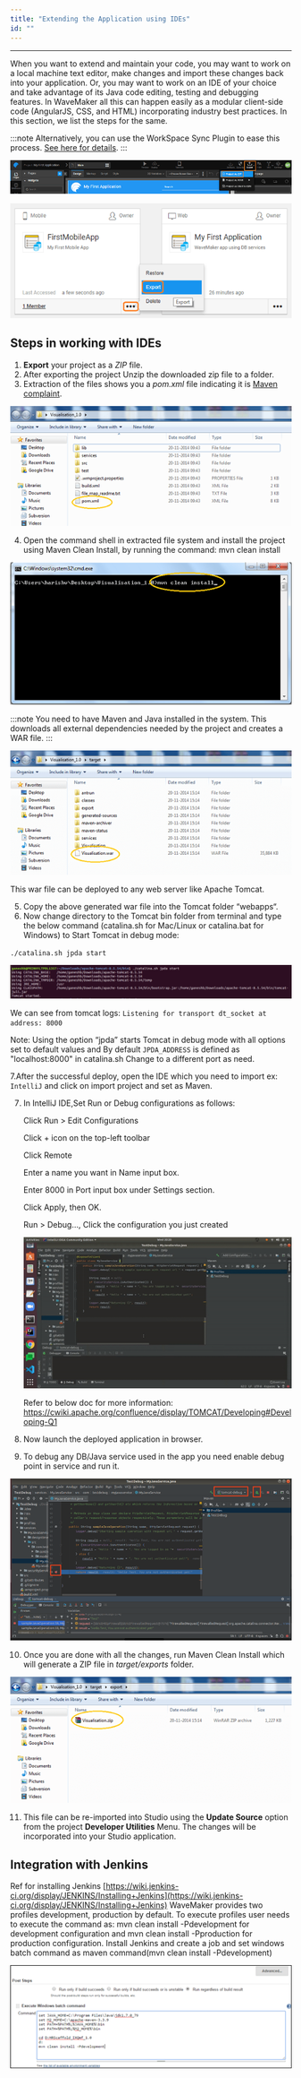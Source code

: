 ```yaml
---
title: "Extending the Application using IDEs"
id: ""
---
```

---

When you want to extend and maintain your code, you may want to work on a local machine text editor, make changes and import these changes back into your application. Or, you may want to work on an IDE of your choice  and take advantage of its Java code editing, testing and debugging features. In WaveMaker all this can happen easily as a modular client-side code (AngularJS, CSS, and HTML) incorporating industry best practices. In this section, we list the steps for the same.

:::note
Alternatively, you can use the WorkSpace Sync Plugin to ease this process. [See here for details](/learn/how-tos/synchronizing-wavemaker-apps-ides-beta).
:::

[![](/learn/assets/export_project1.png)](/learn/assets/export_project1.png)

[![](/learn/assets/export_project3.png)](/learn/assets/export_project3.png)

## Steps in working with IDEs

1. **Export** your project as a _ZIP_ file.
2. After exporting the project Unzip the downloaded zip file to a folder.
3. Extraction of the files shows you a _pom.xml_ file indicating it is [Maven complaint](http://maven.apache.org/index.html). 

[![](/learn/assets/Maven_Export.png)](/learn/assets/Maven_Export.png)

4. Open the command shell in extracted file system and install the project using Maven Clean Install, by running the command: mvn clean install 

[![](/learn/assets/maven_build.png)](/learn/assets/maven_build.png) 

:::note
You need to have Maven and Java installed in the system. This downloads all external dependencies needed by the project and creates a WAR file.
:::

[![](/learn/assets/Maven_Deploy.png)](/learn/assets/Maven_Deploy.png) 

This war file can be deployed to any web server like Apache Tomcat. 

5. Copy the above generated war file into the Tomcat folder “webapps“.
6. Now change directory to the Tomcat bin folder from terminal and type the below command (catalina.sh for Mac/Linux or catalina.bat for Windows) to Start Tomcat in debug mode:

 `./catalina.sh jpda start`
 
 [![](/learn/assets/tomcat_start_cmd.png)](/learn/assets/tomcat_start_cmd.png) 

 We can see from tomcat logs:  `Listening for transport dt_socket at address: 8000`

Note: Using the option “jpda” starts Tomcat in debug mode with all options set to default values and By default `JPDA_ADDRESS` is defined as "localhost:8000" in catalina.sh
Change to a different port as need. 

7.After the successful deploy, open the IDE which you need to import ex: `IntelliJ` and click on import project and set as Maven.  
    
7. In IntelliJ IDE,Set Run or Debug configurations as follows: 

   Click Run > Edit Configurations

   Click + icon on the top-left toolbar

   Click Remote

   Enter a name you want in Name input box.

   Enter 8000 in Port input box under Settings section.

   Click Apply, then OK.

   Run > Debug..., Click the configuration you just created

    [![](/learn/assets/run_debug_configrations.gif)](/learn/assets/run_debug_configrations.gif)

    Refer to below doc for more information: https://cwiki.apache.org/confluence/display/TOMCAT/Developing#Developing-Q1

8. Now launch the deployed application in  browser.
9. To debug any DB/Java service used in the app you need enable debug point in service and run it. 

[![](/learn/assets/debug_IDE.png)](/learn/assets/debug_IDE.png)

10. Once you are done with all the changes, run Maven Clean Install which will generate a ZIP file in _target/exports_ folder. 

[![](/learn/assets/Maven_Export_Target.png)](/learn/assets/Maven_Export_Target.png)

11. This file can be re-imported into Studio using the **Update Source** option from the project **Developer Utilities** Menu. The changes will be incorporated into your Studio application.

## Integration with Jenkins

Ref for installing Jenkins [https://wiki.jenkins-ci.org/display/JENKINS/Installing+Jenkins](https://wiki.jenkins-ci.org/display/JENKINS/Installing+Jenkins) WaveMaker provides two profiles development, production by default. To execute profiles user needs to execute the command as: mvn clean install -Pdevelopment for development configuration and mvn clean install -Pproduction for production configuration. Install Jenkins and create a job and set windows batch command as maven command(mvn clean install -Pdevelopment) 

[![](/learn/assets/IDE_jenkins.png)](/learn/assets/IDE_jenkins.png)


